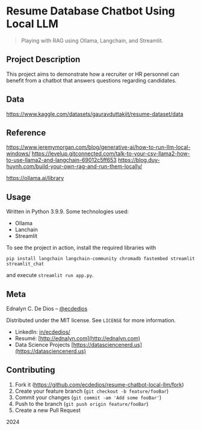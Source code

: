 # Resume Database Chatbot Using Local LLM

> Playing with RAG using Ollama, Langchain, and Streamlit.

## Project Description

This project aims to demonstrate how a recruiter or HR personnel can benefit from a chatbot that answers questions regarding candidates.

## Data

https://www.kaggle.com/datasets/gauravduttakiit/resume-dataset/data

## Reference

https://www.jeremymorgan.com/blog/generative-ai/how-to-run-llm-local-windows/
https://levelup.gitconnected.com/talk-to-your-csv-llama2-how-to-use-llama2-and-langchain-69012c5ff653
https://blog.duy-huynh.com/build-your-own-rag-and-run-them-locally/

https://ollama.ai/library

## Usage

Written in Python 3.9.9. Some technologies used:

- Ollama
- Lanchain
- Streamlit

To see the project in action, install the required libraries with

`pip install langchain langchain-community chromadb fastembed streamlit streamlit_chat `

and execute `streamlit run app.py`.

## Meta

Ednalyn C. De Dios – [@ecdedios](https://github.com/ecdedios)

Distributed under the MIT license. See `LICENSE` for more information.

- LinkedIn: [in/ecdedios/](https://www.linkedin.com/in/ecdedios/)
- Resumé: [http://ednalyn.com](http://ednalyn.com)
- Data Science Projects [https://datasciencenerd.us](https://datasciencenerd.us)

## Contributing

1. Fork it (<https://github.com/ecdedios/resume-chatbot-local-llm/fork>)
2. Create your feature branch (`git checkout -b feature/fooBar`)
3. Commit your changes (`git commit -am 'Add some fooBar'`)
4. Push to the branch (`git push origin feature/fooBar`)
5. Create a new Pull Request

2024
